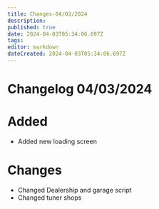 ```yaml
---
title: Changes-04/03/2024
description: 
published: true
date: 2024-04-03T05:34:06.697Z
tags: 
editor: markdown
dateCreated: 2024-04-03T05:34:06.697Z
---
```


# Changelog 04/03/2024
<h1> Added </h1>

- Added new loading screen


<h1> Changes </h1>

- Changed Dealership and garage script
- Changed tuner shops
